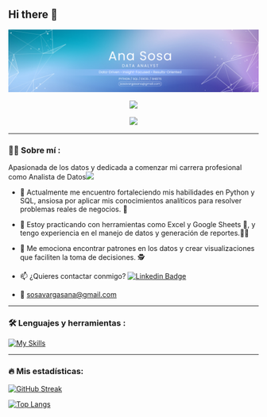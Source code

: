 ## Hi there 👋

<div id="header" align="center">
  <img decoding="async" src="Blue Purple Modern Abstract Tech Background Data Analyst LinkedIn Banner.png" width="800"/>

[![](https://img.shields.io/badge/LinkedIn-0077B5?style=for-the-badge&logo=linkedin&logoColor=white)](https://www.linkedin.com/in/ana-sosa-lv/)

![](https://komarev.com/ghpvc/?username=Data0610&color=blueviolet&style=flat-square)
  
</div>

---
<div id="header" align="left">

### :woman_technologist: Sobre mí :
Apasionada de los datos y dedicada a comenzar mi carrera profesional como Analista de Datos<img decoding="async" src="https://media.giphy.com/media/WUlplcMpOCEmTGBtBW/giphy.gif" width="30">
* :telescope: Actualmente me encuentro fortaleciendo mis habilidades en Python y SQL, ansiosa por aplicar mis conocimientos analíticos para resolver problemas reales de negocios. :muscle:

* :seedling: Estoy practicando con herramientas como Excel y Google Sheets :blue_book:, y tengo experiencia en el manejo de datos y generación de reportes.:technologist:

* :heartbeat: Me emociona encontrar patrones en los datos y crear visualizaciones que faciliten la toma de decisiones. :detective:

* :mailbox: ¿Quieres contactar conmigo? [![Linkedin Badge](https://img.shields.io/badge/-Ana-blue?style=flat&logo=Linkedin&logoColor=white)](https://www.linkedin.com/in/ana-sosa-lv/)

* :e-mail: sosavargasana@gmail.com

---

### :hammer_and_wrench: Lenguajes y herramientas :
<div id="header" align="left">
  
   [![My Skills](https://skillicons.dev/icons?i=py,sql,excel,sheets)](https://skillicons.dev)

</div>

---

### :fire: Mis estadísticas:
[![GitHub Streak](http://github-readme-streak-stats.herokuapp.com?user=Data0610&theme=dark&background=000000)](https://git.io/streak-stats)

[![Top Langs](https://github-readme-stats.vercel.app/api/top-langs/?username=Data0610&layout=compact&theme=vision-friendly-dark)](https://github.com/anuraghazra/github-readme-stats)

